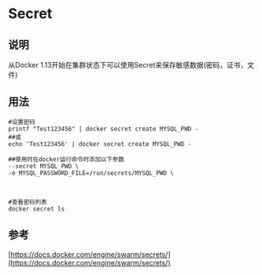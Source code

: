 # Secret

## 说明

从Docker 1.13开始在集群状态下可以使用Secret来保存敏感数据\(密码，证书，文件\)



## 用法

```text
#设置密码
printf "Test123456" | docker secret create MYSQL_PWD -
##或
echo 'Test123456' | docker secret create MYSQL_PWD -

##使用时在docker运行命令时添加以下参数
--secret MYSQL_PWD \
-e MYSQL_PASSWORD_FILE=/run/secrets/MYSQL_PWD \



#查看密码列表
docker secret ls
```

## 

## 参考

[https://docs.docker.com/engine/swarm/secrets/](https://docs.docker.com/engine/swarm/secrets/)

